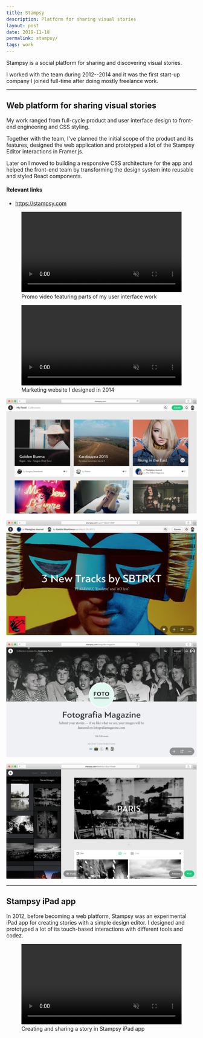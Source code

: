 ```yaml
---
title: Stampsy
description: Platform for sharing visual stories
layout: post
date: 2019-11-18
permalink: stampsy/
tags: work
---
```


Stampsy is a social platform for sharing and discovering visual stories.

I worked with the team during 2012--2014 and it was the first start-up company I
joined full-time after doing mostly freelance work.

---

## Web platform for sharing visual stories

My work ranged from full-cycle product and user interface design to front-end
engineering and CSS styling.

Together with the team, I've planned the initial scope of the product and its
features, designed the web application and prototyped a lot of the Stampsy
Editor interactions in Framer.js.

Later on I moved to building a responsive CSS architecture for the app and
helped the front-end team by transforming the design system into reusable and
styled React components.

#### Relevant links

- <https://stampsy.com>

<div class="grid grid-cols-2 gap-x-4">

<figure class="col-span-full">
<video controls autoplay loop muted width="100%">
  <source src="/img/about/stampsy/stampsy-web.mp4" />
</video>
<figcaption>Promo video featuring parts of my user interface work</figcaption>
</figure>

<figure class="col-span-full">
<video controls autoplay loop muted width="100%">
  <source src="/img/about/stampsy/stampsy-site.mp4" />
</video>
<figcaption>Marketing website I designed in 2014</figcaption>
</figure>

![Feed view](/img/about/stampsy/stampsy-web-0.png)

![Story page](/img/about/stampsy/stampsy-web-1.png)

![User-curated collection page](/img/about/stampsy/stampsy-web-2.png)

![Visual editor for creating stories](/img/about/stampsy/stampsy-web-3.png)

</div>

---

## Stampsy iPad app

In 2012, before becoming a web platform, Stampsy was an experimental iPad app
for creating stories with a simple design editor. I designed and prototyped a
lot of its touch-based interactions with different tools and codez.

<figure>
<video controls autoplay loop muted width="100%">
  <source src='/img/about/stampsy/stampsy-ipad.mp4' />
</video>
<figcaption>Creating and sharing a story in Stampsy iPad app</figcaption>
</figure>
